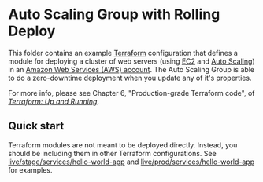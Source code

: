 # Auto Scaling Group with Rolling Deploy 

This folder contains an example [Terraform](https://www.terraform.io/) configuration that defines a module for deploying a cluster of web servers (using [EC2](https://aws.amazon.com/ec2/) and [Auto Scaling](https://aws.amazon.com/autoscaling/)) in an [Amazon Web Services (AWS) account](http://aws.amazon.com/). 
The Auto Scaling Group is able to do a zero-downtime deployment when you update any of it's properties.

For more info, please see Chapter 6, "Production-grade Terraform code", of *[Terraform: Up and Running](http://www.terraformupandrunning.com)*.

## Quick start

Terraform modules are not meant to be deployed directly. Instead, you should be including them in other Terraform configurations. See [live/stage/services/hello-world-app](../../../live/stage/services/hello-world-app) and [live/prod/services/hello-world-app](../../../live/prod/services/hello-world-app) for examples.